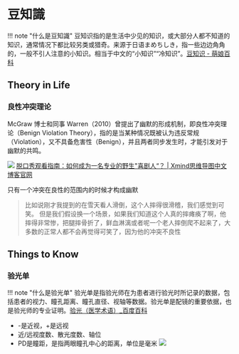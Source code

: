 # 豆知識
!!! note "什么是豆知識"
    豆知识指的是生活中少见的知识，或大部分人都不知道的知识，通常情况下都比较另类或猎奇。来源于日语まめちしき，指一些边边角角的，一般不引人注意的小知识。相当于中文的“小知识”“冷知识”。[豆知识 - 萌娘百科](https://moegirl.uk/index.php?title=%E8%B1%86%E7%9F%A5%E8%AF%86&variant=zh-sg)



## Theory in Life

### 良性冲突理论
McGraw 博士和同事 Warren（2010）曾提出了幽默的形成机制，即良性冲突理论（Benign Violation Theory），指的是当某种情况既被认为违反常规（Violation），又不具备危害性（Benign），并且两者同步发生时，才能引发对于幽默的共鸣。

![](https://philfan-pic.oss-cn-beijing.aliyuncs.com/img/20240814120628.png)
[脱口秀观看指南：如何成为一名专业的野生"喜剧人“？ | Xmind思维导图中文博客官网](https://xmind.cn/blog/how-to-be-a-professional-comedian/)


只有一个冲突在良性的范围内的时候才构成幽默

> 比如说刚才我提到的在雪天看人滑倒，这个人摔得很滑稽，我们感觉到可笑。
> 但是我们假设换一个场景，如果我们知道这个人真的摔瘫痪了啊，他摔得非常惨，把腿摔骨折了，鲜血淋漓或者呢一个老人摔倒爬不起来了，大多数的正常人都不会再觉得可笑了，因为他的冲突不良性

## Things to Know
### 验光单
!!! note "什么是验光单"
    验光单是指验光师在为患者进行验光时所记录的数据，包括患者的视力、瞳孔距离、瞳孔直径、视轴等数据。验光单是配镜的重要依据，也是验光师的专业证明。[验光（医学术语）\_百度百科](https://baike.baidu.com/item/%E9%AA%8C%E5%85%89/4503831)

- -是近视，+是远视
- 近/远视度数、散光度数、轴位
- PD是瞳距，是指两眼瞳孔中心的距离，单位是毫米
![](https://philfan-pic.oss-cn-beijing.aliyuncs.com/img/03fa727584b2a3859ec03ba79755b1f.jpg)